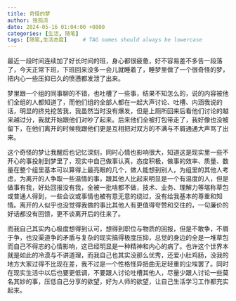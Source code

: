 ```yaml
---
title: 奇怪的梦
author: 独孤流
date: 2024-05-16 01:04:00 +0800
categories: [生活, 随笔]
tags: [随笔,生活态度]     # TAG names should always be lowercase
---
```


最近一段时间连续加了好长时间的班，身心都很疲惫，好不容易差不多告一段落了，今天正常下班，下班回来没多一会儿就睡着了，睡梦里做了一个很奇怪的梦，把内心一些压抑已久的愤懑都发泄了出来。

梦里跟一个组的同事聊的不错，也吐槽了一些事，结果不知怎么的，说的内容被他们全组的人都知道了，而他们组的全部人都在一起大声讨论、吐槽、内涵我说的话，明显的挤兑挖苦我，我虽然当时没有爆发，但是上厕所回来后看他们讨论的越来越过分，我就开始跟他们对吵了起来。后来他们全被打包带走了，我好像也没被留下，在他们离开的时候我跟他们更是互相把对双方的不满与不屑通通大声骂了出来。

这个奇怪的梦让我醒后也记忆深刻，同时心情也影响很大，知道这是现实里一些不开心的事投射到梦里了，现实中自己做事认真，态度积极，做事的效率、质量、数量在整个组里基本可以算得上最亮眼的几个，做人能想到别人，为组里的其他人考虑，为离开的人争取一些温情的事，跟其他人比起来明显是一个有温度的人，但是做事有我，好处回报没有我，全被一批啥都不做，技术、业务、理解力等堪称草包或普通人得到，一些会议或事情也被有意无意的绕过，没有给我基本的尊重和知情。离开的人似乎也没觉得我做的事比其他人有更值得夸赞和交往的，一句廉价的好话都没有回馈，更不谈离开后的往来了。

而我自己其实内心极度想得到认可，想得到职位与物质的回报，但是不敢争，不屑于争，也没渠道争的矛盾与复杂的现实搞得极度压抑，总觉的身边的全是一堆草包而自己不得志的心情影响，这已经明显是一种精神和内心的病了。也许这个世界本就是如此的冷漠与不讲道理，而我自己也其实没那么优秀，还爱小肚鸡肠，没我的地方大家过得不比现在差，我不过是一个性格怪异扭曲无足轻重的尘埃罢了。同时在现实生活中以后也要更低调，不要跟人讨论吐槽其他人，尽量少跟人讨论一些莫名其妙的事，压低自己分享的欲望，好为人师的欲望，让自己生活学习工作都充实起来。